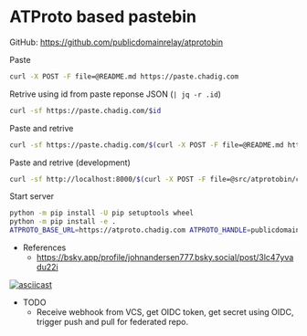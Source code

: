 # ATProto based pastebin

GitHub: https://github.com/publicdomainrelay/atprotobin

Paste

```bash
curl -X POST -F file=@README.md https://paste.chadig.com
```

Retrive using id from paste reponse JSON (`| jq -r .id`)

```bash
curl -sf https://paste.chadig.com/$id
```

Paste and retrive

```bash
curl -sf https://paste.chadig.com/$(curl -X POST -F file=@README.md https://paste.chadig.com | tee /dev/stderr | jq -r .id)
```

Paste and retrive (development)

```bash
curl -sf http://localhost:8000/$(curl -X POST -F file=@src/atprotobin/cli.py http://localhost:8000/ | tee /dev/stderr | jq -r .id)
```

Start server

```bash
python -m pip install -U pip setuptools wheel
python -m pip install -e .
ATPROTO_BASE_URL=https://atproto.chadig.com ATPROTO_HANDLE=publicdomainrelay.atproto.chadig.com ATPROTO_PASSWORD=$(python -m keyring get publicdomainrelay@protonmail.com password.publicdomainrelay.atproto.chadig.com) python -m atprotobin
```

- References
  - https://bsky.app/profile/johnandersen777.bsky.social/post/3lc47yvadu22i

[![asciicast](https://asciinema.org/a/693007.svg)](https://asciinema.org/a/693007)

- TODO
  - Receive webhook from VCS, get OIDC token, get secret using OIDC, trigger
    push and pull for federated repo.
